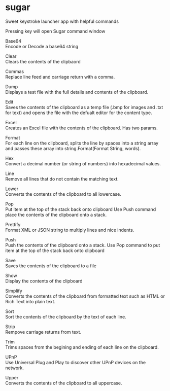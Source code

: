 # sugar
Sweet keystroke launcher app with helpful commands 

Pressing <Alt><space> key will open Sugar command window  
  

Base64  
Encode or Decode a base64 string  
  
Clear  
Clears the contents of the clipbaord  
  
Commas  
Replace line feed and carriage return with a comma.  
  
Dump  
Displays a test file with the full details and contents of the clipboard.  
  
Edit  
Saves the contents of the clipboard as a temp file (.bmp for images and .txt for text) and opens the file with the defualt editor for the content type.  
  
Excel  
Creates an Excel file with the contents of the clipboard. Has two params.  
  
Format  
For each line on the clipboard, splits the line by spaces into a string array and passes these array into string.Format(Format String, words).  
  
Hex  
Convert a decimal number (or string of numbers) into hexadecimal values.  
  
Line  
Remove all lines that do not contain the matching text.  
  
Lower  
Converts the contents of the clipboard to all lowercase.  
  
Pop  
Put item at the top of the stack back onto clipboard Use Push command place the contents of the clipboard onto a stack.  
  
Prettify  
Format XML or JSON string to multiply lines and nice indents.  
  
Push  
Push the contents of the clipboard onto a stack. Use Pop command to put item at the top of the stack back onto clipboard  
  
Save  
Saves the contents of the clipboard to a file  
  
Show  
Display the contents of the clipboard  
  
Simplify  
Converts the contents of the clipboard from formatted text such as HTML or Rich Text into plain text.  
  
Sort  
Sort the contents of the clipboard by the text of each line.  
  
Strip  
Rempove carriage returns from text.  
  
Trim  
Trims spaces from the begining and ending of each line on the clipboard.  
  
UPnP  
Use Universal Plug and Play to discover other UPnP devices on the network.  
  
Upper  
Converts the contents of the clipboard to all uppercase.  
